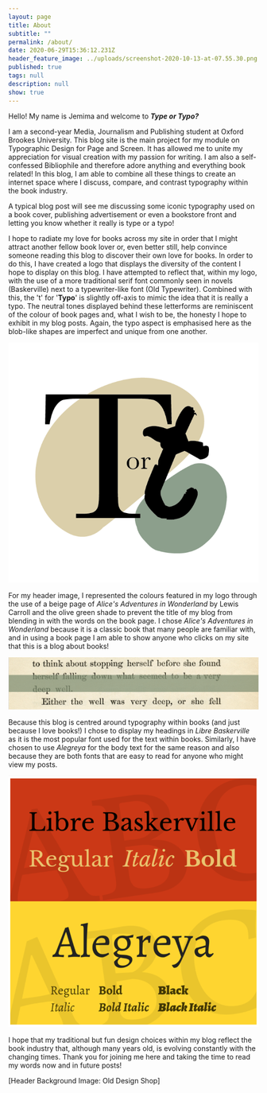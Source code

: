 ```yaml
---
layout: page
title: About
subtitle: ""
permalink: /about/
date: 2020-06-29T15:36:12.231Z
header_feature_image: ../uploads/screenshot-2020-10-13-at-07.55.30.png
published: true
tags: null
description: null
show: true
---
```

Hello! My name is Jemima and welcome to ***Type or Typo?***

I am a second-year Media, Journalism and Publishing student at Oxford Brookes University. This blog site is the main project for my module on Typographic Design for Page and Screen. It has allowed me to unite my appreciation for visual creation with my passion for writing. I am also a self-confessed Bibliophile and therefore adore anything and everything book related! In this blog, I am able to combine all these things to create an internet space where I discuss, compare, and contrast typography within the book industry. 

A typical blog post will see me discussing some iconic typography used on a book cover, publishing advertisement or even a bookstore front and letting you know whether it really is type or a typo! 

I hope to radiate my love for books across my site in order that I might attract another fellow book lover or, even better still, help convince someone reading this blog to discover their own love for books. In order to do this, I have created a logo that displays the diversity of the content I hope to display on this blog. I have attempted to reflect that, within my logo, with the use of a more traditional serif font commonly seen in novels (Baskerville) next to a typewriter-like font (Old Typewriter). Combined with this, the 't' for '**Typo**' is slightly off-axis to mimic the idea that it is really a typo. The neutral tones displayed behind these letterforms are reminiscent of the colour of book pages and, what I wish to be, the honesty I hope to exhibit in my blog posts. Again, the typo aspect is emphasised here as the blob-like shapes are imperfect and unique from one another. 

![Site logo created on Adobe Illustrator](../uploads/type-or-typo-logo-2.png "Site logo created on Adobe Illustrator")

For my header image, I represented the colours featured in my logo through the use of a beige page of *Alice's Adventures in Wonderland* by Lewis Carroll and the olive green shade to prevent the title of my blog from blending in with the words on the book page. I chose *Alice's Adventures in Wonderland* because it is a classic book that many people are familiar with, and in using a book page I am able to show anyone who clicks on my site that this is a blog about books!

![Type or Typo? header image](../uploads/screenshot-2020-10-13-at-08.23.35.png "Type or Typo? header image")

Because this blog is centred around typography within books (and just because I love books!) I chose to display my headings in *Libre Baskerville* as it is the most popular font used for the text within books. Similarly, I have chosen to use *Alegreya* for the body text for the same reason and also because they are both fonts that are easy to read for anyone who might view my posts.

![Libre Baskerville and Alegreya family [1001 fonts]](../uploads/screenshot-2020-10-11-at-15.39.14.png "Libre Baskerville and Alegreya family [1001 fonts]")

I hope that my traditional but fun design choices within my blog reflect the book industry that, although many years old, is evolving constantly with the changing times. Thank you for joining me here and taking the time to read my words now and in future posts!

\[Header Background Image: Old Design Shop]